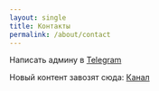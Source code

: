 ```yaml
---
layout: single
title: Контакты
permalink: /about/contact
---
```


Написать админу в [Telegram](tg://resolve?domain=berny_devil)

Новый контент завозят сюда:
[Канал](tg://join?invite=AAAAAEYd9ntbFRi6jnMcFg)
